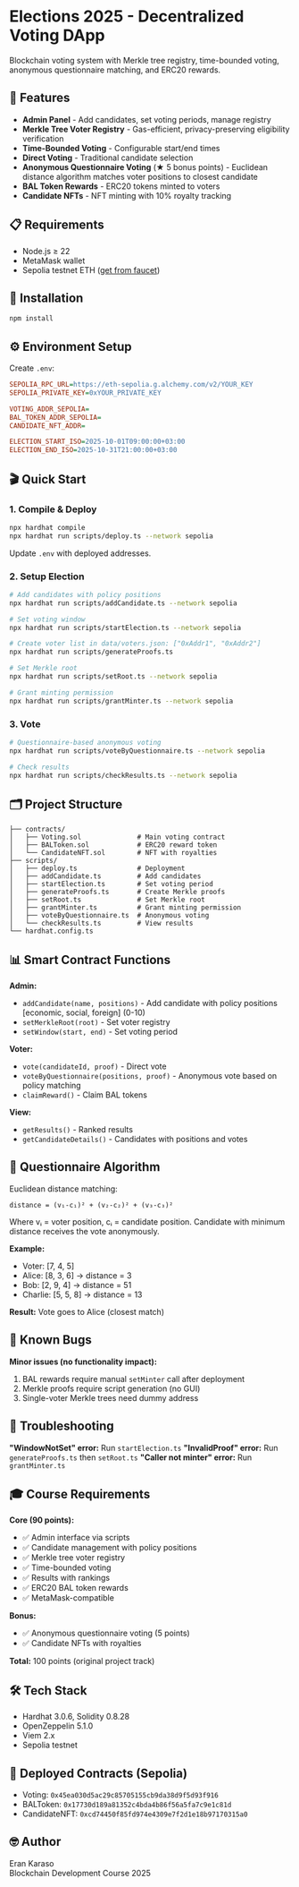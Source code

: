 # Elections 2025 - Decentralized Voting DApp

Blockchain voting system with Merkle tree registry, time-bounded voting, anonymous questionnaire matching, and ERC20 rewards.

## 🎯 Features

- **Admin Panel** - Add candidates, set voting periods, manage registry
- **Merkle Tree Voter Registry** - Gas-efficient, privacy-preserving eligibility verification
- **Time-Bounded Voting** - Configurable start/end times
- **Direct Voting** - Traditional candidate selection
- **Anonymous Questionnaire Voting** (★ 5 bonus points) - Euclidean distance algorithm matches voter positions to closest candidate
- **BAL Token Rewards** - ERC20 tokens minted to voters
- **Candidate NFTs** - NFT minting with 10% royalty tracking

## 📋 Requirements

- Node.js ≥ 22
- MetaMask wallet
- Sepolia testnet ETH ([get from faucet](https://sepoliafaucet.com))

## 🚀 Installation

```bash
npm install
```

## ⚙️ Environment Setup

Create `.env`:

```ini
SEPOLIA_RPC_URL=https://eth-sepolia.g.alchemy.com/v2/YOUR_KEY
SEPOLIA_PRIVATE_KEY=0xYOUR_PRIVATE_KEY

VOTING_ADDR_SEPOLIA=
BAL_TOKEN_ADDR_SEPOLIA=
CANDIDATE_NFT_ADDR=

ELECTION_START_ISO=2025-10-01T09:00:00+03:00
ELECTION_END_ISO=2025-10-31T21:00:00+03:00
```

## 🎬 Quick Start

### 1. Compile & Deploy

```bash
npx hardhat compile
npx hardhat run scripts/deploy.ts --network sepolia
```

Update `.env` with deployed addresses.

### 2. Setup Election

```bash
# Add candidates with policy positions
npx hardhat run scripts/addCandidate.ts --network sepolia

# Set voting window
npx hardhat run scripts/startElection.ts --network sepolia

# Create voter list in data/voters.json: ["0xAddr1", "0xAddr2"]
npx hardhat run scripts/generateProofs.ts

# Set Merkle root
npx hardhat run scripts/setRoot.ts --network sepolia

# Grant minting permission
npx hardhat run scripts/grantMinter.ts --network sepolia
```

### 3. Vote

```bash
# Questionnaire-based anonymous voting
npx hardhat run scripts/voteByQuestionnaire.ts --network sepolia

# Check results
npx hardhat run scripts/checkResults.ts --network sepolia
```

## 🗂️ Project Structure

```
├── contracts/
│   ├── Voting.sol              # Main voting contract
│   ├── BALToken.sol            # ERC20 reward token
│   └── CandidateNFT.sol        # NFT with royalties
├── scripts/
│   ├── deploy.ts               # Deployment
│   ├── addCandidate.ts         # Add candidates
│   ├── startElection.ts        # Set voting period
│   ├── generateProofs.ts       # Create Merkle proofs
│   ├── setRoot.ts              # Set Merkle root
│   ├── grantMinter.ts          # Grant minting permission
│   ├── voteByQuestionnaire.ts  # Anonymous voting
│   └── checkResults.ts         # View results
└── hardhat.config.ts
```

## 📊 Smart Contract Functions

**Admin:**
- `addCandidate(name, positions)` - Add candidate with policy positions [economic, social, foreign] (0-10)
- `setMerkleRoot(root)` - Set voter registry
- `setWindow(start, end)` - Set voting period

**Voter:**
- `vote(candidateId, proof)` - Direct vote
- `voteByQuestionnaire(positions, proof)` - Anonymous vote based on policy matching
- `claimReward()` - Claim BAL tokens

**View:**
- `getResults()` - Ranked results
- `getCandidateDetails()` - Candidates with positions and votes

## 🧮 Questionnaire Algorithm

Euclidean distance matching:

```
distance = (v₁-c₁)² + (v₂-c₂)² + (v₃-c₃)²
```

Where vᵢ = voter position, cᵢ = candidate position. Candidate with minimum distance receives the vote anonymously.

**Example:**
- Voter: [7, 4, 5]
- Alice: [8, 3, 6] → distance = 3
- Bob: [2, 9, 4] → distance = 51
- Charlie: [5, 5, 8] → distance = 13

**Result:** Vote goes to Alice (closest match)

## 🐛 Known Bugs

**Minor issues (no functionality impact):**
1. BAL rewards require manual `setMinter` call after deployment
2. Merkle proofs require script generation (no GUI)
3. Single-voter Merkle trees need dummy address

## 🔧 Troubleshooting

**"WindowNotSet" error:** Run `startElection.ts`
**"InvalidProof" error:** Run `generateProofs.ts` then `setRoot.ts`
**"Caller not minter" error:** Run `grantMinter.ts`

## 🎓 Course Requirements

**Core (90 points):**
- ✅ Admin interface via scripts
- ✅ Candidate management with policy positions
- ✅ Merkle tree voter registry
- ✅ Time-bounded voting
- ✅ Results with rankings
- ✅ ERC20 BAL token rewards
- ✅ MetaMask-compatible

**Bonus:**
- ✅ Anonymous questionnaire voting (5 points)
- ✅ Candidate NFTs with royalties

**Total:** 100 points (original project track)

## 🛠️ Tech Stack

- Hardhat 3.0.6, Solidity 0.8.28
- OpenZeppelin 5.1.0
- Viem 2.x
- Sepolia testnet

## 📍 Deployed Contracts (Sepolia)

- Voting: `0x45ea030d5ac29c85705155cb9da38d9f5d93f916`
- BALToken: `0x17730d189a81352c4bda4b86f56a5fa7c9e1c81d`
- CandidateNFT: `0xcd74450f85fd974e4309e7f2d1e18b97170315a0`

## 🤓 Author

Eran Karaso  
Blockchain Development Course 2025